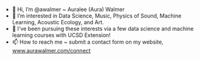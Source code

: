 - 👋 Hi, I’m @awalmer ~ Auralee (Aura) Walmer
- 👀 I’m interested in Data Science, Music, Physics of Sound, Machine Learning, Acoustic Ecology, and Art.
- 🌱 I've been pursuing these interests via a few data science and machine learning courses with UCSD Extension!
- 📫 How to reach me ~ submit a contact form on my website, www.aurawalmer.com/connect

<!---
awalmer/awalmer is a ✨ special ✨ repository because its `README.md` (this file) appears on your GitHub profile.
You can click the Preview link to take a look at your changes.
--->
